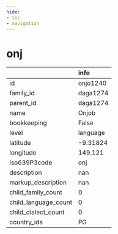 ```yaml
---
hide:
- toc
- navigation
---
```

# onj
|                      | info     |
|:---------------------|:---------|
| id                   | onjo1240 |
| family_id            | daga1274 |
| parent_id            | daga1274 |
| name                 | Onjob    |
| bookkeeping          | False    |
| level                | language |
| latitude             | -9.31824 |
| longitude            | 149.121  |
| iso639P3code         | onj      |
| description          | nan      |
| markup_description   | nan      |
| child_family_count   | 0        |
| child_language_count | 0        |
| child_dialect_count  | 0        |
| country_ids          | PG       |